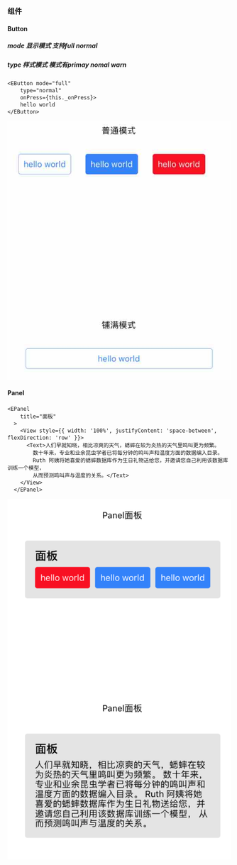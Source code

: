 ### 组件 

#### Button 

##### mode 显示模式 支持full normal 
##### type 样式模式 模式有primay nomal warn 
``` 
<EButton mode="full"
    type="normal"
    onPress={this._onPress}>
	hello world 
</EButton> 
```
![alt 按钮](images/button.jpg)

#### Panel 

``` 
<EPanel
    title="面板"
  >
    <View style={{ width: '100%', justifyContent: 'space-between', flexDirection: 'row' }}>
      <Text>人们早就知晓，相比凉爽的天气，蟋蟀在较为炎热的天气里鸣叫更为频繁。
        数十年来，专业和业余昆虫学者已将每分钟的鸣叫声和温度方面的数据编入目录。
        Ruth 阿姨将她喜爱的蟋蟀数据库作为生日礼物送给您，并邀请您自己利用该数据库训练一个模型，
        从而预测鸣叫声与温度的关系。</Text>
    </View>
  </EPanel>
```
![alt 按钮](images/panel.png)

